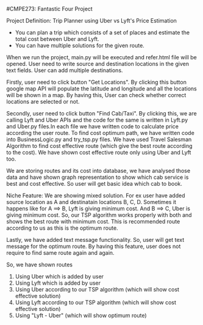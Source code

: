 #CMPE273: Fantastic Four Project

Project Definition: Trip Planner using Uber vs Lyft's Price Estimation

  - You can plan a trip which consists of a set of places and estimate the total cost between Uber and Lyft.
  - You can have multiple solutions for the given route.
  
  
When we run the project, main.py will be executed and refer.html file will be opened. User need to write source and destination locations in the given text fields. User can add multiple destinations.

Firstly, user need to click button "Get Locations". By clicking this button google map API will populate the latitude and longitude and all the locations will be shown in a map. By having this, User can check whether correct locations are selected or not.

Secondly, user need to click button "Find Cab/Taxi". By clicking this, we are calling Lyft and Uber APIs and the code for the same is written in Lyft.py and Uber.py files.In each file we have written code to calculate price according the user route. To find cost optimum path, we have written code into BusinessLogic.py and try_tsp.py files.
We have used Travel Salesman Algorithm to find cost effective route (which give the best route according to the cost).
We have shown cost effective route only using Uber and Lyft too.

We are storing routes and its cost into database, we have analysed those data and have shown graph representation to show which cab service is best and cost effective. So user will get basic idea which cab to book.

Niche Feature: We are showing mixed solution. For ex user have added source location as A and destinatain locations B, C, D. Sometimes it happens like for A ==> B, Lyft is giving minimum cost. And B ==> C, Uber is giving minimum cost. So, our TSP algorithm works properly with both and shows the best route with minimum cost. This is recommended route according to us as this is the optimum route.

Lastly, we have added text message functionality. So, user will get text message for the optimum route. By having this feature, user does not require to find same route again and again.

So, we have shown routes 
1) Using Uber which is added by user
2) Using Lyft which is added by user
3) Using Uber according to our TSP algorithm (which will show cost effective solution)
4) Using Lyft according to our TSP algorithm (which will show cost effective solution)
5) Using "Lyft - Uber" (which will show optimum route)
